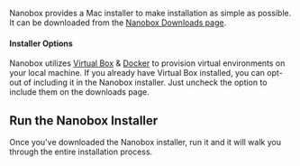 Nanobox provides a Mac installer to make installation as simple as possible. It can be downloaded from the [Nanobox Downloads page](https://desktop.nanobox.io/downloads).

#### Installer Options
Nanobox utilizes [Virtual Box](https://www.virtualbox.org/) & [Docker](https://www.docker.com/) to provision virtual environments on your local machine. If you already have Virtual Box installed, you can opt-out of including it in the Nanobox installer. Just uncheck the option to include them on the downloads page.

## Run the Nanobox Installer
Once you've downloaded the Nanobox installer, run it and it will walk you through the entire installation process.
